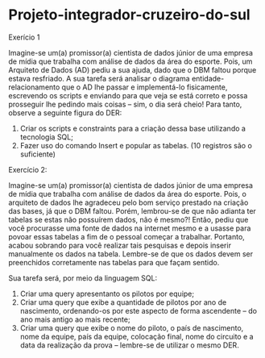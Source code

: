 # Projeto-integrador-cruzeiro-do-sul

Exerício 1

Imagine-se um(a) promissor(a) cientista de dados júnior de uma empresa de mídia que trabalha com análise de dados da área do esporte. 
Pois, um Arquiteto de Dados (AD) pediu a sua ajuda, dado que o DBM faltou porque estava resfriado. 
A sua tarefa será analisar o diagrama entidade-relacionamento que o AD lhe passar e implementá-lo fisicamente, escrevendo os scripts 
e enviando para que veja se está correto e possa prosseguir lhe pedindo mais coisas – sim, o dia será cheio! 
Para tanto, observe a seguinte figura do DER:


1. Criar os scripts e constraints para a criação dessa base utilizando a tecnologia SQL; 
2. Fazer uso do comando Insert e popular as tabelas. (10 registros são o suficiente) 

Exercício 2:

Imagine-se um(a) promissor(a) cientista de dados júnior de uma empresa de mídia que trabalha com análise de dados da área do esporte. 
Pois, o arquiteto de dados lhe agradeceu pelo bom serviço prestado na criação das bases, já que o DBM faltou. 
Porém, lembrou-se de que não adianta ter tabelas se estas não possuírem dados, não é mesmo?! 
Então, pediu que você procurasse uma fonte de dados na internet mesmo e a usasse para povoar essas tabelas a fim de o pessoal começar a trabalhar. 
Portanto, acabou sobrando para você realizar tais pesquisas e depois inserir manualmente os dados na tabela. 
Lembre-se de que os dados devem ser preenchidos corretamente nas tabelas para que façam sentido.

Sua tarefa será, por meio da linguagem SQL:
1. Criar uma query apresentanto os pilotos por equipe;
2. Criar uma query que exibe a quantidade de pilotos por ano de nascimento, ordenando-os por este aspecto de forma ascendente – do ano mais antigo ao mais recente;
3. Criar uma query que exibe o nome do piloto, o país de nascimento, nome da equipe, país da equipe, colocação final, nome do circuito e a data da realização da prova – lembre-se de utilizar o mesmo DER.
